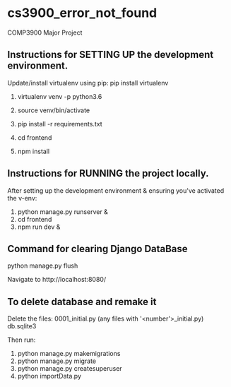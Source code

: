 # cs3900_error_not_found
COMP3900 Major Project

## Instructions for SETTING UP the development environment.
Update/install virtualenv using pip: pip install virtualenv

1. virtualenv venv -p python3.6
2. source venv/bin/activate
3. pip install -r requirements.txt

4. cd frontend
5. npm install


## Instructions for RUNNING the project locally.
After setting up the development environment & ensuring you've activated the v-env:

1. python manage.py runserver &
2. cd frontend
3. npm run dev &

## Command for clearing Django DataBase
python manage.py flush

Navigate to http://localhost:8080/

## To delete database and remake it

Delete the files:
0001_initial.py (any files with '<number'>\_initial.py)  
db.sqlite3

Then run:
1. python manage.py makemigrations 
2. python manage.py migrate 
3. python manage.py createsuperuser
4. python importData.py
